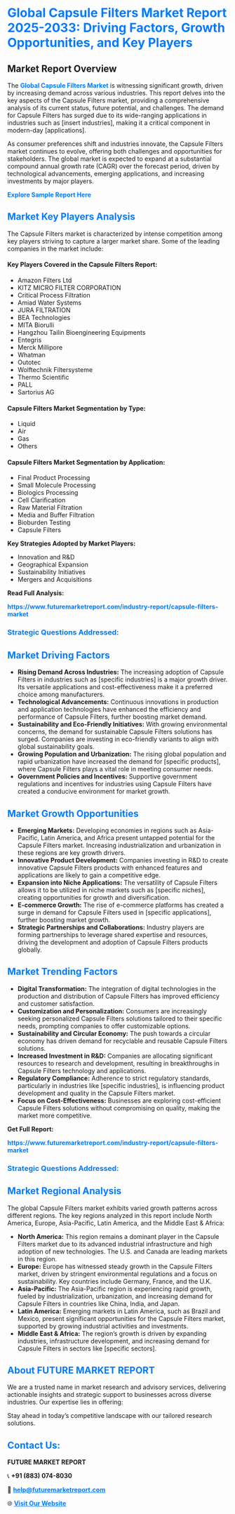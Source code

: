 <h1 style="color: #007BFF;">Global Capsule Filters Market Report 2025-2033: Driving Factors, Growth Opportunities, and Key Players</h1>

<section id="overview">
<h2>Market Report Overview</h2>
<p>The <a href="https://www.futuremarketreport.com/industry-report/capsule-filters-market" style="color: #007BFF; text-decoration: none;"><strong>Global Capsule Filters Market</strong></a> is witnessing significant growth, driven by increasing demand across various industries. This report delves into the key aspects of the Capsule Filters market, providing a comprehensive analysis of its current status, future potential, and challenges. The demand for Capsule Filters has surged due to its wide-ranging applications in industries such as [insert industries], making it a critical component in modern-day [applications].</p>
<p>As consumer preferences shift and industries innovate, the Capsule Filters market continues to evolve, offering both challenges and opportunities for stakeholders. The global market is expected to expand at a substantial compound annual growth rate (CAGR) over the forecast period, driven by technological advancements, emerging applications, and increasing investments by major players.</p>
</section>

<section id="overview">
<p><a href="https://www.futuremarketreport.com/request-sample/reportId=125407" style="color: #007BFF; text-decoration: none;"><strong>Explore Sample Report Here</strong></a></p>
</section>

<section id="key-players">
<h2 style="color: #007BFF;">Market Key Players Analysis</h2>
<p>The Capsule Filters market is characterized by intense competition among key players striving to capture a larger market share. Some of the leading companies in the market include:</p>
<h4>Key Players Covered in the Capsule Filters Report:</h4>
<ul><li>Amazon Filters Ltd</li><li>KITZ MICRO FILTER CORPORATION</li><li>Critical Process Filtration</li><li>Amiad Water Systems</li><li>JURA FILTRATION</li><li>BEA Technologies</li><li>MITA Biorulli</li><li>Hangzhou Tailin Bioengineering Equipments</li><li>Entegris</li><li>Merck Millipore</li><li>Whatman</li><li>Outotec</li><li>Wolftechnik Filtersysteme</li><li>Thermo Scientific</li><li>PALL</li><li>Sartorius AG</li></ul>
<h4>Capsule Filters Market Segmentation by Type:</h4>
<ul><li>Liquid</li><li>Air</li><li>Gas</li><li>Others</li></ul>

<h4>Capsule Filters Market Segmentation by Application:</h4>
<ul><li>Final Product Processing</li><li>Small Molecule Processing</li><li>Biologics Processing</li><li>Cell Clarification</li><li>Raw Material Filtration</li><li>Media and Buffer Filtration</li><li>Bioburden Testing</li><li>Capsule Filters</li></ul>
<p><strong>Key Strategies Adopted by Market Players:</strong></p>
<ul>
<li>Innovation and R&D</li>
<li>Geographical Expansion</li>
<li>Sustainability Initiatives</li>
<li>Mergers and Acquisitions</li>
</ul>
</section>

<section>
<p><strong>Read Full Analysis: </strong></p><a href="https://www.futuremarketreport.com/industry-report/capsule-filters-market" style="color: #007BFF; text-decoration: none;"><strong>https://www.futuremarketreport.com/industry-report/capsule-filters-market</strong></a>
<h3 style="color: #007BFF;">Strategic Questions Addressed:</h3>
</section>

<section id="driving-factors">
<h2 style="color: #007BFF;">Market Driving Factors</h2>
<ul>
<li><strong>Rising Demand Across Industries:</strong> The increasing adoption of Capsule Filters in industries such as [specific industries] is a major growth driver. Its versatile applications and cost-effectiveness make it a preferred choice among manufacturers.</li>
<li><strong>Technological Advancements:</strong> Continuous innovations in production and application technologies have enhanced the efficiency and performance of Capsule Filters, further boosting market demand.</li>
<li><strong>Sustainability and Eco-Friendly Initiatives:</strong> With growing environmental concerns, the demand for sustainable Capsule Filters solutions has surged. Companies are investing in eco-friendly variants to align with global sustainability goals.</li>
<li><strong>Growing Population and Urbanization:</strong> The rising global population and rapid urbanization have increased the demand for [specific products], where Capsule Filters plays a vital role in meeting consumer needs.</li>
<li><strong>Government Policies and Incentives:</strong> Supportive government regulations and incentives for industries using Capsule Filters have created a conducive environment for market growth.</li>
</ul>
</section>

<section id="growth-opportunities">
<h2 style="color: #007BFF;">Market Growth Opportunities</h2>
<ul>
<li><strong>Emerging Markets:</strong> Developing economies in regions such as Asia-Pacific, Latin America, and Africa present untapped potential for the Capsule Filters market. Increasing industrialization and urbanization in these regions are key growth drivers.</li>
<li><strong>Innovative Product Development:</strong> Companies investing in R&D to create innovative Capsule Filters products with enhanced features and applications are likely to gain a competitive edge.</li>
<li><strong>Expansion into Niche Applications:</strong> The versatility of Capsule Filters allows it to be utilized in niche markets such as [specific niches], creating opportunities for growth and diversification.</li>
<li><strong>E-commerce Growth:</strong> The rise of e-commerce platforms has created a surge in demand for Capsule Filters used in [specific applications], further boosting market growth.</li>
<li><strong>Strategic Partnerships and Collaborations:</strong> Industry players are forming partnerships to leverage shared expertise and resources, driving the development and adoption of Capsule Filters products globally.</li>
</ul>
</section>

<section id="trending-factors">
<h2 style="color: #007BFF;">Market Trending Factors</h2>
<ul>
<li><strong>Digital Transformation:</strong> The integration of digital technologies in the production and distribution of Capsule Filters has improved efficiency and customer satisfaction.</li>
<li><strong>Customization and Personalization:</strong> Consumers are increasingly seeking personalized Capsule Filters solutions tailored to their specific needs, prompting companies to offer customizable options.</li>
<li><strong>Sustainability and Circular Economy:</strong> The push towards a circular economy has driven demand for recyclable and reusable Capsule Filters solutions.</li>
<li><strong>Increased Investment in R&D:</strong> Companies are allocating significant resources to research and development, resulting in breakthroughs in Capsule Filters technology and applications.</li>
<li><strong>Regulatory Compliance:</strong> Adherence to strict regulatory standards, particularly in industries like [specific industries], is influencing product development and quality in the Capsule Filters market.</li>
<li><strong>Focus on Cost-Effectiveness:</strong> Businesses are exploring cost-efficient Capsule Filters solutions without compromising on quality, making the market more competitive.</li>
</ul>
</section>

<section>
<p><strong>Get Full Report: </strong></p><a href="https://www.futuremarketreport.com/industry-report/capsule-filters-market" style="color: #007BFF; text-decoration: none;"><strong>https://www.futuremarketreport.com/industry-report/capsule-filters-market</strong></a>
<h3 style="color: #007BFF;">Strategic Questions Addressed:</h3>
</section>


<section id="regional-analysis">
<h2 style="color: #007BFF;">Market Regional Analysis</h2>
<p>The global Capsule Filters market exhibits varied growth patterns across different regions. The key regions analyzed in this report include North America, Europe, Asia-Pacific, Latin America, and the Middle East & Africa:</p>
<ul>
<li><strong>North America:</strong> This region remains a dominant player in the Capsule Filters market due to its advanced industrial infrastructure and high adoption of new technologies. The U.S. and Canada are leading markets in this region.</li>
<li><strong>Europe:</strong> Europe has witnessed steady growth in the Capsule Filters market, driven by stringent environmental regulations and a focus on sustainability. Key countries include Germany, France, and the U.K.</li>
<li><strong>Asia-Pacific:</strong> The Asia-Pacific region is experiencing rapid growth, fueled by industrialization, urbanization, and increasing demand for Capsule Filters in countries like China, India, and Japan.</li>
<li><strong>Latin America:</strong> Emerging markets in Latin America, such as Brazil and Mexico, present significant opportunities for the Capsule Filters market, supported by growing industrial activities and investments.</li>
<li><strong>Middle East & Africa:</strong> The region’s growth is driven by expanding industries, infrastructure development, and increasing demand for Capsule Filters in sectors like [specific sectors].</li>
</ul>
</section>

<footer>
<h2 style="color: #007BFF;">About FUTURE MARKET REPORT</h2>
<p>We are a trusted name in market research and advisory services, delivering actionable insights and strategic support to businesses across diverse industries. Our expertise lies in offering:</p>

<p>Stay ahead in today’s competitive landscape with our tailored research solutions.</p>

<h2 style="color: #007BFF;">Contact Us:</h2>
<p><strong>FUTURE MARKET REPORT</strong></p>
<p>📞 <strong>+91 (883) 074-8030</strong></p>
<p>📧 <strong><a href="mailto:help@futuremarketreport.com" style="color: #007BFF;">help@futuremarketreport.com</a></strong></p>
<p>🌐 <strong><a href="https://www.futuremarketreport.com/" style="color: #007BFF;">Visit Our Website</a></strong></p>
</footer>